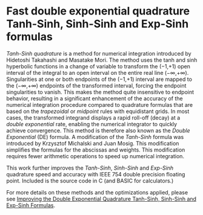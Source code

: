 # Fast double exponential quadrature Tanh-Sinh, Sinh-Sinh and Exp-Sinh formulas

*Tanh-Sinh quadrature* is a method for numerical integration introduced by Hidetoshi Takahashi and Masatake Mori.  The method uses the tanh and sinh hyperbolic functions in a change of variable to transform the (−1,+1) open interval of the integral to an open interval on the entire real line (−∞,+∞).  Singularities at one or both endpoints of the (−1,+1) interval are mapped to the (−∞,+∞) endpoints of the transformed interval, forcing the endpoint singularities to vanish.  This makes the method quite insensitive to endpoint behavior, resulting in a significant enhancement of the accuracy of the numerical integration procedure compared to quadrature formulas that are based on the *trapezoidal* or *midpoint* rules with equidistant grids.  In most cases, the transformed integrand displays a rapid roll-off (decay) at a *double exponential* rate, enabling the numerical integrator to quickly achieve convergence.  This method is therefore also known as the *Double Exponential* (DE) formula.  A modification of the *Tanh-Sinh* formula was introduced by Krzysztof Michalski and Juan Mosig.  This modification simplifies the formulas for the abscissas and weights.  This modification requires fewer arithmetic operations to speed up numerical integration.

This work further improves the *Tanh-Sinh*, *Sinh-Sinh* and *Exp-Sinh* quadrature speed and accuracy with IEEE 754 double precision floating point.  Included is the source code in C (and BASIC for calculators.)

For more details on these methods and the optimizations applied, please see [Improving the Double Exponential Quadrature Tanh-Sinh, Sinh-Sinh and Exp-Sinh Formulas](https://www.genivia.com/files/qthsh.pdf).
